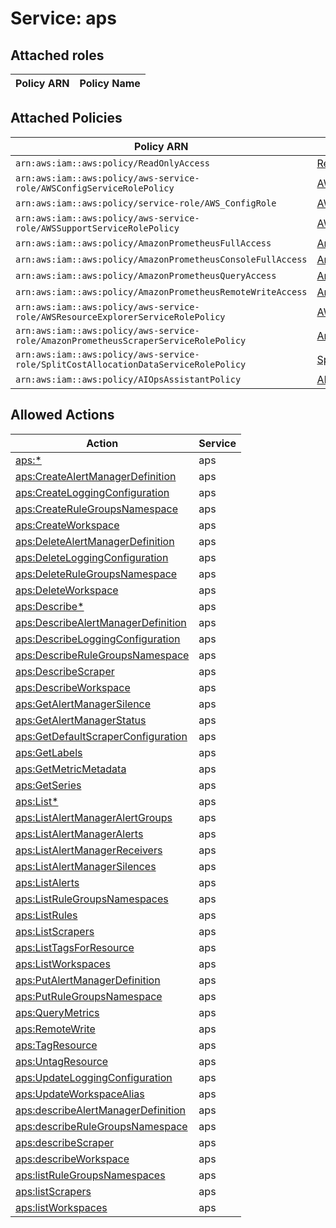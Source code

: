 # Service: aps

## Attached roles

| Policy ARN | Policy Name |
|------------|-------------|
## Attached Policies

| Policy ARN | Policy Name |
|------------|-------------|
| `arn:aws:iam::aws:policy/ReadOnlyAccess` | [ReadOnlyAccess](../policies.md#readonlyaccess) |
| `arn:aws:iam::aws:policy/aws-service-role/AWSConfigServiceRolePolicy` | [AWSConfigServiceRolePolicy](../policies.md#awsconfigservicerolepolicy) |
| `arn:aws:iam::aws:policy/service-role/AWS_ConfigRole` | [AWS_ConfigRole](../policies.md#aws_configrole) |
| `arn:aws:iam::aws:policy/aws-service-role/AWSSupportServiceRolePolicy` | [AWSSupportServiceRolePolicy](../policies.md#awssupportservicerolepolicy) |
| `arn:aws:iam::aws:policy/AmazonPrometheusFullAccess` | [AmazonPrometheusFullAccess](../policies.md#amazonprometheusfullaccess) |
| `arn:aws:iam::aws:policy/AmazonPrometheusConsoleFullAccess` | [AmazonPrometheusConsoleFullAccess](../policies.md#amazonprometheusconsolefullaccess) |
| `arn:aws:iam::aws:policy/AmazonPrometheusQueryAccess` | [AmazonPrometheusQueryAccess](../policies.md#amazonprometheusqueryaccess) |
| `arn:aws:iam::aws:policy/AmazonPrometheusRemoteWriteAccess` | [AmazonPrometheusRemoteWriteAccess](../policies.md#amazonprometheusremotewriteaccess) |
| `arn:aws:iam::aws:policy/aws-service-role/AWSResourceExplorerServiceRolePolicy` | [AWSResourceExplorerServiceRolePolicy](../policies.md#awsresourceexplorerservicerolepolicy) |
| `arn:aws:iam::aws:policy/aws-service-role/AmazonPrometheusScraperServiceRolePolicy` | [AmazonPrometheusScraperServiceRolePolicy](../policies.md#amazonprometheusscraperservicerolepolicy) |
| `arn:aws:iam::aws:policy/aws-service-role/SplitCostAllocationDataServiceRolePolicy` | [SplitCostAllocationDataServiceRolePolicy](../policies.md#splitcostallocationdataservicerolepolicy) |
| `arn:aws:iam::aws:policy/AIOpsAssistantPolicy` | [AIOpsAssistantPolicy](../policies.md#aiopsassistantpolicy) |

## Allowed Actions

| Action | Service |
|--------|---------|
| [aps:*](../actions.md#aps:all) | aps |
| [aps:CreateAlertManagerDefinition](../actions.md#aps:createalertmanagerdefinition) | aps |
| [aps:CreateLoggingConfiguration](../actions.md#aps:createloggingconfiguration) | aps |
| [aps:CreateRuleGroupsNamespace](../actions.md#aps:createrulegroupsnamespace) | aps |
| [aps:CreateWorkspace](../actions.md#aps:createworkspace) | aps |
| [aps:DeleteAlertManagerDefinition](../actions.md#aps:deletealertmanagerdefinition) | aps |
| [aps:DeleteLoggingConfiguration](../actions.md#aps:deleteloggingconfiguration) | aps |
| [aps:DeleteRuleGroupsNamespace](../actions.md#aps:deleterulegroupsnamespace) | aps |
| [aps:DeleteWorkspace](../actions.md#aps:deleteworkspace) | aps |
| [aps:Describe*](../actions.md#aps:describeall) | aps |
| [aps:DescribeAlertManagerDefinition](../actions.md#aps:describealertmanagerdefinition) | aps |
| [aps:DescribeLoggingConfiguration](../actions.md#aps:describeloggingconfiguration) | aps |
| [aps:DescribeRuleGroupsNamespace](../actions.md#aps:describerulegroupsnamespace) | aps |
| [aps:DescribeScraper](../actions.md#aps:describescraper) | aps |
| [aps:DescribeWorkspace](../actions.md#aps:describeworkspace) | aps |
| [aps:GetAlertManagerSilence](../actions.md#aps:getalertmanagersilence) | aps |
| [aps:GetAlertManagerStatus](../actions.md#aps:getalertmanagerstatus) | aps |
| [aps:GetDefaultScraperConfiguration](../actions.md#aps:getdefaultscraperconfiguration) | aps |
| [aps:GetLabels](../actions.md#aps:getlabels) | aps |
| [aps:GetMetricMetadata](../actions.md#aps:getmetricmetadata) | aps |
| [aps:GetSeries](../actions.md#aps:getseries) | aps |
| [aps:List*](../actions.md#aps:listall) | aps |
| [aps:ListAlertManagerAlertGroups](../actions.md#aps:listalertmanageralertgroups) | aps |
| [aps:ListAlertManagerAlerts](../actions.md#aps:listalertmanageralerts) | aps |
| [aps:ListAlertManagerReceivers](../actions.md#aps:listalertmanagerreceivers) | aps |
| [aps:ListAlertManagerSilences](../actions.md#aps:listalertmanagersilences) | aps |
| [aps:ListAlerts](../actions.md#aps:listalerts) | aps |
| [aps:ListRuleGroupsNamespaces](../actions.md#aps:listrulegroupsnamespaces) | aps |
| [aps:ListRules](../actions.md#aps:listrules) | aps |
| [aps:ListScrapers](../actions.md#aps:listscrapers) | aps |
| [aps:ListTagsForResource](../actions.md#aps:listtagsforresource) | aps |
| [aps:ListWorkspaces](../actions.md#aps:listworkspaces) | aps |
| [aps:PutAlertManagerDefinition](../actions.md#aps:putalertmanagerdefinition) | aps |
| [aps:PutRuleGroupsNamespace](../actions.md#aps:putrulegroupsnamespace) | aps |
| [aps:QueryMetrics](../actions.md#aps:querymetrics) | aps |
| [aps:RemoteWrite](../actions.md#aps:remotewrite) | aps |
| [aps:TagResource](../actions.md#aps:tagresource) | aps |
| [aps:UntagResource](../actions.md#aps:untagresource) | aps |
| [aps:UpdateLoggingConfiguration](../actions.md#aps:updateloggingconfiguration) | aps |
| [aps:UpdateWorkspaceAlias](../actions.md#aps:updateworkspacealias) | aps |
| [aps:describeAlertManagerDefinition](../actions.md#aps:describealertmanagerdefinition) | aps |
| [aps:describeRuleGroupsNamespace](../actions.md#aps:describerulegroupsnamespace) | aps |
| [aps:describeScraper](../actions.md#aps:describescraper) | aps |
| [aps:describeWorkspace](../actions.md#aps:describeworkspace) | aps |
| [aps:listRuleGroupsNamespaces](../actions.md#aps:listrulegroupsnamespaces) | aps |
| [aps:listScrapers](../actions.md#aps:listscrapers) | aps |
| [aps:listWorkspaces](../actions.md#aps:listworkspaces) | aps |